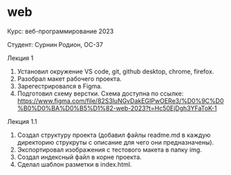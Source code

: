 # web
Курс: веб-программирование 2023

Студент: Сурнин Родион, ОС-37

Лекция 1
1. Установил окружение VS code, git, github desktop, chrome, firefox.
2. Разобрал макет рабочего проекта.
3. Зарегестрировался в Figma.
4. Подготовил схему верстки. Схема доступна по ссылке: https://www.figma.com/file/82S3luNGvDakEGIPwOERe3/%D0%9C%D0%B0%D0%BA%D0%B5%D1%82-web-2023?t=Hc50EjDgh3YFaToK-1

Лекция 1.1
1. Создал структуру проекта (добавил файлы readme.md в каждую директорию струкруты с описание для чего они предназначены).
2. Экспортировал изображения с тестового макета в папку img.
3. Создал индексный файл в корне проекта.
4. Сделал шаблон разметки в index.html.
